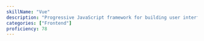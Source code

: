 ```yaml
---
skillName: "Vue"
description: "Progressive JavaScript framework for building user interfaces and single-page applications"
categories: ["Frontend"]
proficiency: 78
---
```

